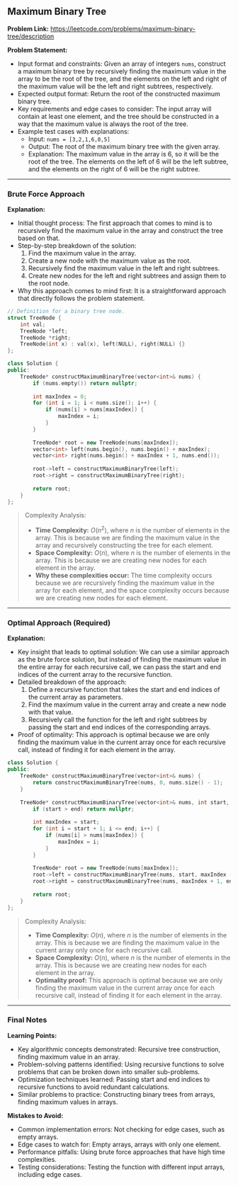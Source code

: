 ## Maximum Binary Tree

**Problem Link:** https://leetcode.com/problems/maximum-binary-tree/description

**Problem Statement:**
- Input format and constraints: Given an array of integers `nums`, construct a maximum binary tree by recursively finding the maximum value in the array to be the root of the tree, and the elements on the left and right of the maximum value will be the left and right subtrees, respectively.
- Expected output format: Return the root of the constructed maximum binary tree.
- Key requirements and edge cases to consider: The input array will contain at least one element, and the tree should be constructed in a way that the maximum value is always the root of the tree.
- Example test cases with explanations: 
    - Input: `nums = [3,2,1,6,0,5]`
    - Output: The root of the maximum binary tree with the given array.
    - Explanation: The maximum value in the array is 6, so it will be the root of the tree. The elements on the left of 6 will be the left subtree, and the elements on the right of 6 will be the right subtree.

---

### Brute Force Approach

**Explanation:**
- Initial thought process: The first approach that comes to mind is to recursively find the maximum value in the array and construct the tree based on that.
- Step-by-step breakdown of the solution:
    1. Find the maximum value in the array.
    2. Create a new node with the maximum value as the root.
    3. Recursively find the maximum value in the left and right subtrees.
    4. Create new nodes for the left and right subtrees and assign them to the root node.
- Why this approach comes to mind first: It is a straightforward approach that directly follows the problem statement.

```cpp
// Definition for a binary tree node.
struct TreeNode {
    int val;
    TreeNode *left;
    TreeNode *right;
    TreeNode(int x) : val(x), left(NULL), right(NULL) {}
};

class Solution {
public:
    TreeNode* constructMaximumBinaryTree(vector<int>& nums) {
        if (nums.empty()) return nullptr;
        
        int maxIndex = 0;
        for (int i = 1; i < nums.size(); i++) {
            if (nums[i] > nums[maxIndex]) {
                maxIndex = i;
            }
        }
        
        TreeNode* root = new TreeNode(nums[maxIndex]);
        vector<int> left(nums.begin(), nums.begin() + maxIndex);
        vector<int> right(nums.begin() + maxIndex + 1, nums.end());
        
        root->left = constructMaximumBinaryTree(left);
        root->right = constructMaximumBinaryTree(right);
        
        return root;
    }
};
```

> Complexity Analysis:
> - **Time Complexity:** $O(n^2)$, where $n$ is the number of elements in the array. This is because we are finding the maximum value in the array and recursively constructing the tree for each element.
> - **Space Complexity:** $O(n)$, where $n$ is the number of elements in the array. This is because we are creating new nodes for each element in the array.
> - **Why these complexities occur:** The time complexity occurs because we are recursively finding the maximum value in the array for each element, and the space complexity occurs because we are creating new nodes for each element.

---

### Optimal Approach (Required)

**Explanation:**
- Key insight that leads to optimal solution: We can use a similar approach as the brute force solution, but instead of finding the maximum value in the entire array for each recursive call, we can pass the start and end indices of the current array to the recursive function.
- Detailed breakdown of the approach:
    1. Define a recursive function that takes the start and end indices of the current array as parameters.
    2. Find the maximum value in the current array and create a new node with that value.
    3. Recursively call the function for the left and right subtrees by passing the start and end indices of the corresponding arrays.
- Proof of optimality: This approach is optimal because we are only finding the maximum value in the current array once for each recursive call, instead of finding it for each element in the array.

```cpp
class Solution {
public:
    TreeNode* constructMaximumBinaryTree(vector<int>& nums) {
        return constructMaximumBinaryTree(nums, 0, nums.size() - 1);
    }
    
    TreeNode* constructMaximumBinaryTree(vector<int>& nums, int start, int end) {
        if (start > end) return nullptr;
        
        int maxIndex = start;
        for (int i = start + 1; i <= end; i++) {
            if (nums[i] > nums[maxIndex]) {
                maxIndex = i;
            }
        }
        
        TreeNode* root = new TreeNode(nums[maxIndex]);
        root->left = constructMaximumBinaryTree(nums, start, maxIndex - 1);
        root->right = constructMaximumBinaryTree(nums, maxIndex + 1, end);
        
        return root;
    }
};
```

> Complexity Analysis:
> - **Time Complexity:** $O(n)$, where $n$ is the number of elements in the array. This is because we are finding the maximum value in the current array only once for each recursive call.
> - **Space Complexity:** $O(n)$, where $n$ is the number of elements in the array. This is because we are creating new nodes for each element in the array.
> - **Optimality proof:** This approach is optimal because we are only finding the maximum value in the current array once for each recursive call, instead of finding it for each element in the array.

---

### Final Notes

**Learning Points:**
- Key algorithmic concepts demonstrated: Recursive tree construction, finding maximum value in an array.
- Problem-solving patterns identified: Using recursive functions to solve problems that can be broken down into smaller sub-problems.
- Optimization techniques learned: Passing start and end indices to recursive functions to avoid redundant calculations.
- Similar problems to practice: Constructing binary trees from arrays, finding maximum values in arrays.

**Mistakes to Avoid:**
- Common implementation errors: Not checking for edge cases, such as empty arrays.
- Edge cases to watch for: Empty arrays, arrays with only one element.
- Performance pitfalls: Using brute force approaches that have high time complexities.
- Testing considerations: Testing the function with different input arrays, including edge cases.